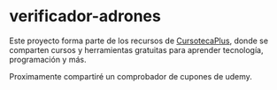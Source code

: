 # verificador-adrones

Este proyecto forma parte de los recursos de [CursotecaPlus](https://cursotecaplus.com/), donde se comparten cursos y herramientas gratuitas para aprender tecnología, programación y más.

Proximamente compartiré un comprobador de cupones de udemy.
